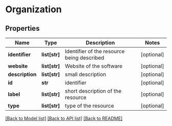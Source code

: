# Organization

## Properties
Name | Type | Description | Notes
------------ | ------------- | ------------- | -------------
**identifier** | **list[str]** | Identifier of the resource being described | [optional] 
**website** | **list[str]** | Website of the software | [optional] 
**description** | **list[str]** | small description | [optional] 
**id** | **str** | identifier | [optional] 
**label** | **list[str]** | short description of the resource | [optional] 
**type** | **list[str]** | type of the resource | [optional] 

[[Back to Model list]](../#documentation-for-models) [[Back to API list]](../#documentation-for-api-endpoints) [[Back to README]](../)


